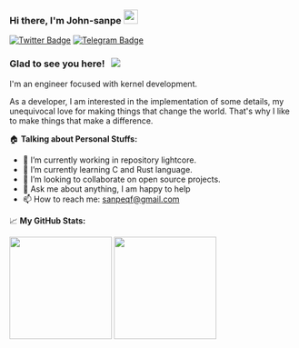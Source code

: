 ### Hi there, I'm John-sanpe <img src="https://media.giphy.com/media/hvRJCLFzcasrR4ia7z/giphy.gif" width="25px">

[![Twitter Badge](https://img.shields.io/badge/-Twitter-00acee?style=flat-square&logo=Twitter&logoColor=white)](https://twitter.com/JohnSanpe)
[![Telegram Badge](https://img.shields.io/badge/-Telegram-0088cc?style=flat-square&logo=Telegram&logoColor=white)](https://t.me/John_sanpe)

### Glad to see you here! &nbsp; ![](https://visitor-badge.glitch.me/badge?page_id=John-sanpe)

I'm an engineer focused with kernel development.

As a developer, I am interested in the implementation of some details, my unequivocal love for making things that change the world. That's why I like to make things that make a difference.

:house: **Talking about Personal Stuffs:**

- 🔭 I’m currently working in repository lightcore.
- 🌱 I’m currently learning C and Rust language.
- 👯 I’m looking to collaborate on open source projects.
- 💬 Ask me about anything, I am happy to help
- 📫 How to reach me: sanpeqf@gmail.com

📈 **My GitHub Stats:**

<p>
  <img height="180em" src="https://github-readme-stats.vercel.app/api?username=John-sanpe&show_icons=true&hide_border=true&&count_private=true&include_all_commits=true" />
  <img height="180em" src="https://github-readme-stats.vercel.app/api/top-langs/?username=John-sanpe&exclude_repo=KNN-Image-Classification&show_icons=true&hide_border=true&layout=compact&langs_count=8"/>
</p>
